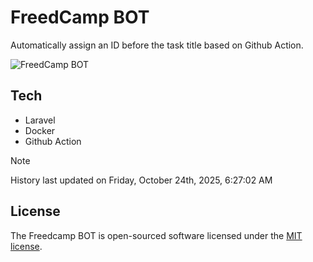# FreedCamp BOT

Automatically assign an ID before the task title based on Github Action.

![FreedCamp BOT](https://repository-images.githubusercontent.com/737932867/7d34798b-2680-471c-b089-a78a718d3d6a)

## Tech

- Laravel
- Docker
- Github Action

> [!NOTE]  
> History last updated on Friday, October 24th, 2025, 6:27:02 AM

## License

The Freedcamp BOT is open-sourced software licensed under the [MIT license](https://opensource.org/licenses/MIT).
